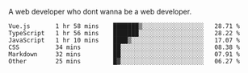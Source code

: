 A web developer who dont wanna be a web developer.

<!--START_SECTION:waka-->

```text
Vue.js       1 hr 58 mins    ███████▒░░░░░░░░░░░░░░░░░   28.71 %
TypeScript   1 hr 56 mins    ███████░░░░░░░░░░░░░░░░░░   28.22 %
JavaScript   1 hr 10 mins    ████▒░░░░░░░░░░░░░░░░░░░░   17.07 %
CSS          34 mins         ██░░░░░░░░░░░░░░░░░░░░░░░   08.38 %
Markdown     32 mins         ██░░░░░░░░░░░░░░░░░░░░░░░   07.91 %
Other        25 mins         █▓░░░░░░░░░░░░░░░░░░░░░░░   06.27 %
```

<!--END_SECTION:waka-->
